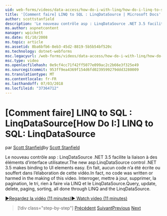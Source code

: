 ```yaml
---
uid: web-forms/videos/data-access/how-do-i-with-linq/how-do-i-linq-to-sql-linqdatasource
title: '[Comment faire] LINQ to SQL : LinqDataSource | Microsoft Docs'
author: scottstanfield
description: 'Le nouveau contrôle asp : LinqDataSource .NET 3.5 facilite la liaison à des éléments d’interface utilisateur. En fait, aucun code n’a été écrite ou souffert dans l’élaboration de cette vidéo. Requête, upd...'
ms.author: aspnetcontent
manager: wpickett
ms.date: 01/10/2008
ms.topic: article
ms.assetid: 8ba6bfb6-8eb3-45d2-8819-5b5b54bf520c
ms.technology: dotnet-webforms
msc.legacyurl: /web-forms/videos/data-access/how-do-i-with-linq/how-do-i-linq-to-sql-linqdatasource
msc.type: video
ms.openlocfilehash: 0e9cf4cc71f42ff5077e099ac2c2b66e3f325e49
ms.sourcegitcommit: 953ff9ea4369f154d6fd0239599279ddd3280009
ms.translationtype: MT
ms.contentlocale: fr-FR
ms.lasthandoff: 07/03/2018
ms.locfileid: "37364712"
---
```

<a name="how-do-i-linq-to-sql-linqdatasource"></a><span data-ttu-id="e51bc-105">[Comment faire] LINQ to SQL : LinqDataSource</span><span class="sxs-lookup"><span data-stu-id="e51bc-105">[How Do I:] LINQ to SQL: LinqDataSource</span></span>
====================
<span data-ttu-id="e51bc-106">par [Scott Stanfield](https://github.com/scottstanfield)</span><span class="sxs-lookup"><span data-stu-id="e51bc-106">by [Scott Stanfield](https://github.com/scottstanfield)</span></span>

<span data-ttu-id="e51bc-107">Le nouveau contrôle asp : LinqDataSource .NET 3.5 facilite la liaison à des éléments d’interface utilisateur.</span><span class="sxs-lookup"><span data-stu-id="e51bc-107">The new asp:LinqDataSource control .NET 3.5 makes binding to UI elements easy.</span></span> <span data-ttu-id="e51bc-108">En fait, aucun code n’a été écrite ou souffert dans l’élaboration de cette vidéo.</span><span class="sxs-lookup"><span data-stu-id="e51bc-108">In fact, no code was written or harmed in the making of this video.</span></span> <span data-ttu-id="e51bc-109">Interroger, mettre à jour, supprimer, la pagination, le tri, rien à faire via LINQ et le LinqDataSource.</span><span class="sxs-lookup"><span data-stu-id="e51bc-109">Query, update, delete, paging, sorting, all done through LINQ and the LinqDataSource.</span></span>

[<span data-ttu-id="e51bc-110">&#9654;Regardez la vidéo (11 minutes)</span><span class="sxs-lookup"><span data-stu-id="e51bc-110">&#9654; Watch video (11 minutes)</span></span>](https://channel9.msdn.com/Blogs/ASP-NET-Site-Videos/how-do-i-linq-to-sql-linqdatasource)

> [!div class="step-by-step"]
> <span data-ttu-id="e51bc-111">[Précédent](how-do-i-linq-to-sql-updating-the-database.md)
> [Suivant](how-do-i-linq-to-sql-custom-linqdatasource.md)</span><span class="sxs-lookup"><span data-stu-id="e51bc-111">[Previous](how-do-i-linq-to-sql-updating-the-database.md)
[Next](how-do-i-linq-to-sql-custom-linqdatasource.md)</span></span>
